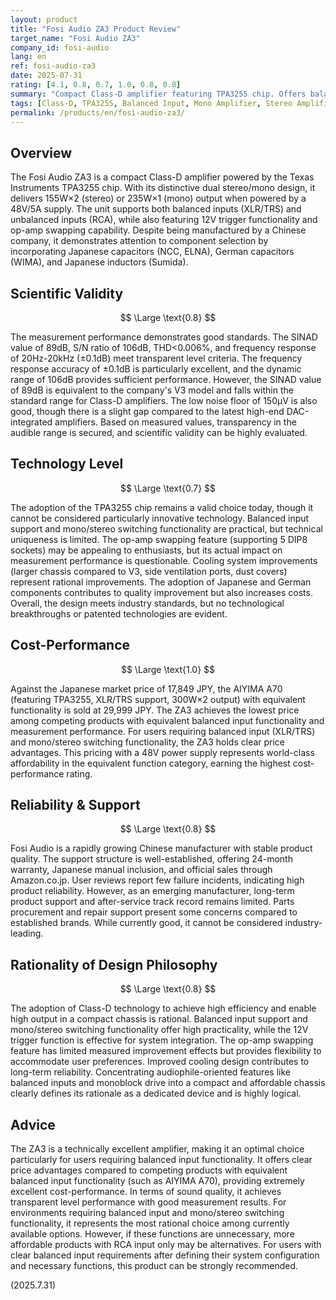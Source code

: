 ```yaml
---
layout: product
title: "Fosi Audio ZA3 Product Review"
target_name: "Fosi Audio ZA3"
company_id: fosi-audio
lang: en
ref: fosi-audio-za3
date: 2025-07-31
rating: [4.1, 0.8, 0.7, 1.0, 0.8, 0.8]
summary: "Compact Class-D amplifier featuring TPA3255 chip. Offers balanced inputs and mono/stereo switching functionality with excellent cost-performance compared to competing products with equivalent features."
tags: [Class-D, TPA3255, Balanced Input, Mono Amplifier, Stereo Amplifier]
permalink: /products/en/fosi-audio-za3/
---
```


## Overview

The Fosi Audio ZA3 is a compact Class-D amplifier powered by the Texas Instruments TPA3255 chip. With its distinctive dual stereo/mono design, it delivers 155W×2 (stereo) or 235W×1 (mono) output when powered by a 48V/5A supply. The unit supports both balanced inputs (XLR/TRS) and unbalanced inputs (RCA), while also featuring 12V trigger functionality and op-amp swapping capability. Despite being manufactured by a Chinese company, it demonstrates attention to component selection by incorporating Japanese capacitors (NCC, ELNA), German capacitors (WIMA), and Japanese inductors (Sumida).

## Scientific Validity

$$ \Large \text{0.8} $$

The measurement performance demonstrates good standards. The SINAD value of 89dB, S/N ratio of 106dB, THD<0.006%, and frequency response of 20Hz-20kHz (±0.1dB) meet transparent level criteria. The frequency response accuracy of ±0.1dB is particularly excellent, and the dynamic range of 106dB provides sufficient performance. However, the SINAD value of 89dB is equivalent to the company's V3 model and falls within the standard range for Class-D amplifiers. The low noise floor of 150μV is also good, though there is a slight gap compared to the latest high-end DAC-integrated amplifiers. Based on measured values, transparency in the audible range is secured, and scientific validity can be highly evaluated.

## Technology Level

$$ \Large \text{0.7} $$

The adoption of the TPA3255 chip remains a valid choice today, though it cannot be considered particularly innovative technology. Balanced input support and mono/stereo switching functionality are practical, but technical uniqueness is limited. The op-amp swapping feature (supporting 5 DIP8 sockets) may be appealing to enthusiasts, but its actual impact on measurement performance is questionable. Cooling system improvements (larger chassis compared to V3, side ventilation ports, dust covers) represent rational improvements. The adoption of Japanese and German components contributes to quality improvement but also increases costs. Overall, the design meets industry standards, but no technological breakthroughs or patented technologies are evident.

## Cost-Performance

$$ \Large \text{1.0} $$

Against the Japanese market price of 17,849 JPY, the AIYIMA A70 (featuring TPA3255, XLR/TRS support, 300W×2 output) with equivalent functionality is sold at 29,999 JPY. The ZA3 achieves the lowest price among competing products with equivalent balanced input functionality and measurement performance. For users requiring balanced input (XLR/TRS) and mono/stereo switching functionality, the ZA3 holds clear price advantages. This pricing with a 48V power supply represents world-class affordability in the equivalent function category, earning the highest cost-performance rating.

## Reliability & Support

$$ \Large \text{0.8} $$

Fosi Audio is a rapidly growing Chinese manufacturer with stable product quality. The support structure is well-established, offering 24-month warranty, Japanese manual inclusion, and official sales through Amazon.co.jp. User reviews report few failure incidents, indicating high product reliability. However, as an emerging manufacturer, long-term product support and after-service track record remains limited. Parts procurement and repair support present some concerns compared to established brands. While currently good, it cannot be considered industry-leading.

## Rationality of Design Philosophy

$$ \Large \text{0.8} $$

The adoption of Class-D technology to achieve high efficiency and enable high output in a compact chassis is rational. Balanced input support and mono/stereo switching functionality offer high practicality, while the 12V trigger function is effective for system integration. The op-amp swapping feature has limited measured improvement effects but provides flexibility to accommodate user preferences. Improved cooling design contributes to long-term reliability. Concentrating audiophile-oriented features like balanced inputs and monoblock drive into a compact and affordable chassis clearly defines its rationale as a dedicated device and is highly logical.

## Advice

The ZA3 is a technically excellent amplifier, making it an optimal choice particularly for users requiring balanced input functionality. It offers clear price advantages compared to competing products with equivalent balanced input functionality (such as AIYIMA A70), providing extremely excellent cost-performance. In terms of sound quality, it achieves transparent level performance with good measurement results. For environments requiring balanced input and mono/stereo switching functionality, it represents the most rational choice among currently available options. However, if these functions are unnecessary, more affordable products with RCA input only may be alternatives. For users with clear balanced input requirements after defining their system configuration and necessary functions, this product can be strongly recommended.

(2025.7.31)
